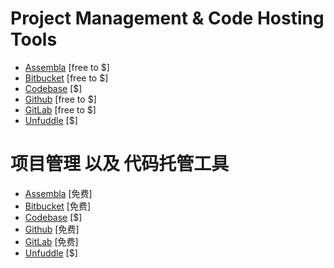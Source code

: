 # Project Management & Code Hosting Tools

* [Assembla](https://www.assembla.com) [free to $]
* [Bitbucket](https://bitbucket.org) [free to $]
* [Codebase](https://www.codebasehq.com/) [$]
* [Github](https://github.com/) [free to $]
* [GitLab](https://about.gitlab.com/) [free to $]
* [Unfuddle](https://unfuddle.com/) [$]

# 项目管理 以及 代码托管工具

* [Assembla](https://www.assembla.com) [免费]
* [Bitbucket](https://bitbucket.org) [免费]
* [Codebase](https://www.codebasehq.com/) [$]
* [Github](https://github.com/) [免费]
* [GitLab](https://about.gitlab.com/) [免费]
* [Unfuddle](https://unfuddle.com/) [$]










































 






